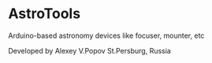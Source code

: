 AstroTools
==========

Arduino-based astronomy devices like focuser, mounter, etc

Developed by Alexey V.Popov
St.Persburg, Russia


